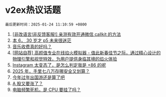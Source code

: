 # v2ex热议话题

`最后更新时间：2025-01-24 11:10:59 +0800`

1. [[非改语言!非反馈客服!] 亲测有效开通微信 callkit 的方法](https://www.v2ex.com/t/1107411)
1. [本 6， 30 岁才 p5 未来很迷茫](https://www.v2ex.com/t/1107326)
1. [音乐收费真的好吗？](https://www.v2ex.com/t/1107468)
1. [[网站自荐] 高颜值专业在线焰火模拟器 - 值此新春佳节之际，通过精心设计的物理引擎和视觉特效，为用户提供身临其境的焰火体验](https://www.v2ex.com/t/1107312)
1. [Instagram 太变态了，是怎么判定我是 +86 的呢](https://www.v2ex.com/t/1107303)
1. [2025 年，手里七八万存哪安全又划算？](https://www.v2ex.com/t/1107363)
1. [今年过年出国游还是算了吧](https://www.v2ex.com/t/1107473)
1. [A 股又要涨了？](https://www.v2ex.com/t/1107295)
1. [电脑频繁死机，是 CPU 要挂了吗？](https://www.v2ex.com/t/1107332)

